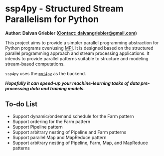 # ssp4py - Structured Stream Parallelism for Python

**Author: Dalvan Griebler ([Contact: dalvangriebler@gmail.com](mailto:dalvangriebler@gmail.com))**


This project aims to provide a simpler parallel programming abstraction for Python programs over/using [MPI](https://www.open-mpi.org/). 
It is designed based on the structured parallel programming approach and stream processing applications.
It intends to provide parallel patterns suitable to structure and modeling stream-based computations.

`ssp4py` uses the [`mpi4py`](https://mpi4py.readthedocs.io/) as the backend. 


**_Hopefully it can speed-up your machine-learning tasks of data pre-processing data and training models._**

## To-do List

- Support dynamic/ondemand schedule for the Farm pattern
- Support ordering for the Farm pattern
- Support Pipeline pattern
- Support arbitrary nesting of Pipeline and Farm patterns
- Support parallel Map and MapReduce pattern
- Support arbitrary nesting of Pipeline, Farm, Map, and MapReduce patterns
